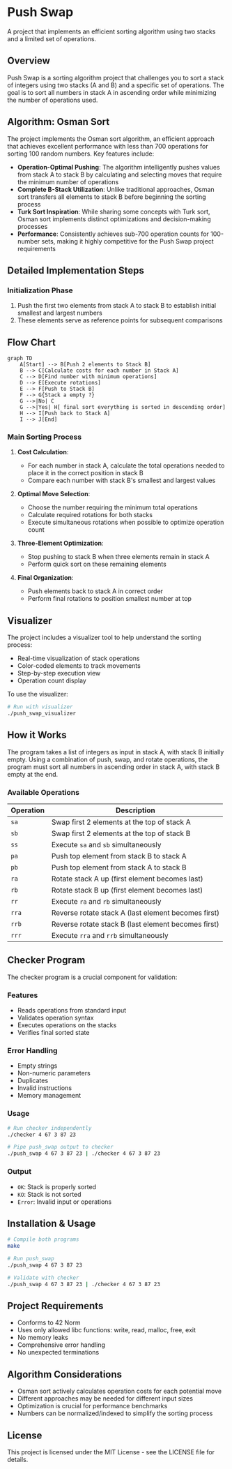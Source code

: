 # Push Swap
A project that implements an efficient sorting algorithm using two stacks and a limited set of operations.

## Overview
Push Swap is a sorting algorithm project that challenges you to sort a stack of integers using two stacks (A and B) and a specific set of operations. The goal is to sort all numbers in stack A in ascending order while minimizing the number of operations used.

## Algorithm: Osman Sort
The project implements the Osman sort algorithm, an efficient approach that achieves excellent performance with less than 700 operations for sorting 100 random numbers. Key features include:

- **Operation-Optimal Pushing**: The algorithm intelligently pushes values from stack A to stack B by calculating and selecting moves that require the minimum number of operations
- **Complete B-Stack Utilization**: Unlike traditional approaches, Osman sort transfers all elements to stack B before beginning the sorting process
- **Turk Sort Inspiration**: While sharing some concepts with Turk sort, Osman sort implements distinct optimizations and decision-making processes
- **Performance**: Consistently achieves sub-700 operation counts for 100-number sets, making it highly competitive for the Push Swap project requirements

## Detailed Implementation Steps

### Initialization Phase
1. Push the first two elements from stack A to stack B to establish initial smallest and largest numbers
2. These elements serve as reference points for subsequent comparisons

## Flow Chart
```mermaid
graph TD
    A[Start] --> B[Push 2 elements to Stack B]
    B --> C[Calculate costs for each number in Stack A]
    C --> D[Find number with minimum operations]
    D --> E[Execute rotations]
    E --> F[Push to Stack B]
    F --> G{Stack a empty ?}
    G -->|No| C
    G -->|Yes| H[ final sort everything is sorted in descending order]
    H --> I[Push back to Stack A]
    I --> J[End]
```

### Main Sorting Process
1. **Cost Calculation**:
   - For each number in stack A, calculate the total operations needed to place it in the correct position in stack B
   - Compare each number with stack B's smallest and largest values
   
2. **Optimal Move Selection**:
   - Choose the number requiring the minimum total operations
   - Calculate required rotations for both stacks
   - Execute simultaneous rotations when possible to optimize operation count

3. **Three-Element Optimization**:
   - Stop pushing to stack B when three elements remain in stack A
   - Perform quick sort on these remaining elements

4. **Final Organization**:
   - Push elements back to stack A in correct order
   - Perform final rotations to position smallest number at top

## Visualizer
The project includes a visualizer tool to help understand the sorting process:
- Real-time visualization of stack operations
- Color-coded elements to track movements
- Step-by-step execution view
- Operation count display

To use the visualizer:
```bash
# Run with visualizer
./push_swap_visualizer
```

## How it Works
The program takes a list of integers as input in stack A, with stack B initially empty. Using a combination of push, swap, and rotate operations, the program must sort all numbers in ascending order in stack A, with stack B empty at the end.

### Available Operations
| Operation | Description |
|-----------|-------------|
| `sa` | Swap first 2 elements at the top of stack A |
| `sb` | Swap first 2 elements at the top of stack B |
| `ss` | Execute `sa` and `sb` simultaneously |
| `pa` | Push top element from stack B to stack A |
| `pb` | Push top element from stack A to stack B |
| `ra` | Rotate stack A up (first element becomes last) |
| `rb` | Rotate stack B up (first element becomes last) |
| `rr` | Execute `ra` and `rb` simultaneously |
| `rra` | Reverse rotate stack A (last element becomes first) |
| `rrb` | Reverse rotate stack B (last element becomes first) |
| `rrr` | Execute `rra` and `rrb` simultaneously |

## Checker Program
The checker program is a crucial component for validation:

### Features
- Reads operations from standard input
- Validates operation syntax
- Executes operations on the stacks
- Verifies final sorted state

### Error Handling
- Empty strings
- Non-numeric parameters
- Duplicates
- Invalid instructions
- Memory management

### Usage
```bash
# Run checker independently
./checker 4 67 3 87 23

# Pipe push_swap output to checker
./push_swap 4 67 3 87 23 | ./checker 4 67 3 87 23
```

### Output
- `OK`: Stack is properly sorted
- `KO`: Stack is not sorted
- `Error`: Invalid input or operations

## Installation & Usage
```bash
# Compile both programs
make

# Run push_swap
./push_swap 4 67 3 87 23

# Validate with checker
./push_swap 4 67 3 87 23 | ./checker 4 67 3 87 23
```

## Project Requirements
- Conforms to 42 Norm
- Uses only allowed libc functions: write, read, malloc, free, exit
- No memory leaks
- Comprehensive error handling
- No unexpected terminations

## Algorithm Considerations
- Osman sort actively calculates operation costs for each potential move
- Different approaches may be needed for different input sizes
- Optimization is crucial for performance benchmarks
- Numbers can be normalized/indexed to simplify the sorting process

## License
This project is licensed under the MIT License - see the LICENSE file for details.
